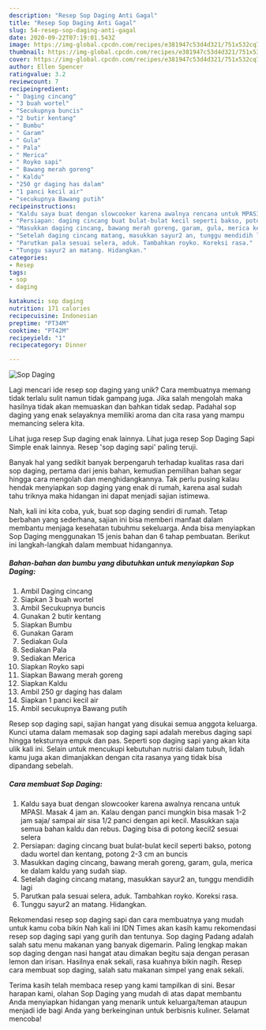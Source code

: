 ```yaml
---
description: "Resep Sop Daging Anti Gagal"
title: "Resep Sop Daging Anti Gagal"
slug: 54-resep-sop-daging-anti-gagal
date: 2020-09-22T07:19:01.543Z
image: https://img-global.cpcdn.com/recipes/e381947c53d4d321/751x532cq70/sop-daging-foto-resep-utama.jpg
thumbnail: https://img-global.cpcdn.com/recipes/e381947c53d4d321/751x532cq70/sop-daging-foto-resep-utama.jpg
cover: https://img-global.cpcdn.com/recipes/e381947c53d4d321/751x532cq70/sop-daging-foto-resep-utama.jpg
author: Ellen Spencer
ratingvalue: 3.2
reviewcount: 7
recipeingredient:
- " Daging cincang"
- "3 buah wortel"
- "Secukupnya buncis"
- "2 butir kentang"
- " Bumbu"
- " Garam"
- " Gula"
- " Pala"
- " Merica"
- " Royko sapi"
- " Bawang merah goreng"
- " Kaldu"
- "250 gr daging has dalam"
- "1 panci kecil air"
- "secukupnya Bawang putih"
recipeinstructions:
- "Kaldu saya buat dengan slowcooker karena awalnya rencana untuk MPASI. Masak 4 jam an. Kalau dengan panci mungkin bisa masak 1-2 jam saja/ sampai air sisa 1/2 panci dengan api kecil. Masukkan saja semua bahan kaldu dan rebus. Daging bisa di potong kecil2 sesuai selera"
- "Persiapan: daging cincang buat bulat-bulat kecil seperti bakso, potong dadu wortel dan kentang, potong 2-3 cm an buncis"
- "Masukkan daging cincang, bawang merah goreng, garam, gula, merica ke dalam kaldu yang sudah siap."
- "Setelah daging cincang matang, masukkan sayur2 an, tunggu mendidih lagi"
- "Parutkan pala sesuai selera, aduk. Tambahkan royko. Koreksi rasa."
- "Tunggu sayur2 an matang. Hidangkan."
categories:
- Resep
tags:
- sop
- daging

katakunci: sop daging 
nutrition: 171 calories
recipecuisine: Indonesian
preptime: "PT34M"
cooktime: "PT42M"
recipeyield: "1"
recipecategory: Dinner

---
```



![Sop Daging](https://img-global.cpcdn.com/recipes/e381947c53d4d321/751x532cq70/sop-daging-foto-resep-utama.jpg)

Lagi mencari ide resep sop daging yang unik? Cara membuatnya memang tidak terlalu sulit namun tidak gampang juga. Jika salah mengolah maka hasilnya tidak akan memuaskan dan bahkan tidak sedap. Padahal sop daging yang enak selayaknya memiliki aroma dan cita rasa yang mampu memancing selera kita.

Lihat juga resep Sup daging enak lainnya. Lihat juga resep Sop Daging Sapi Simple enak lainnya. Resep &#39;sop daging sapi&#39; paling teruji.

Banyak hal yang sedikit banyak berpengaruh terhadap kualitas rasa dari sop daging, pertama dari jenis bahan, kemudian pemilihan bahan segar hingga cara mengolah dan menghidangkannya. Tak perlu pusing kalau hendak menyiapkan sop daging yang enak di rumah, karena asal sudah tahu triknya maka hidangan ini dapat menjadi sajian istimewa.


Nah, kali ini kita coba, yuk, buat sop daging sendiri di rumah. Tetap berbahan yang sederhana, sajian ini bisa memberi manfaat dalam membantu menjaga kesehatan tubuhmu sekeluarga. Anda bisa menyiapkan Sop Daging menggunakan 15 jenis bahan dan 6 tahap pembuatan. Berikut ini langkah-langkah dalam membuat hidangannya.

<!--inarticleads1-->

##### Bahan-bahan dan bumbu yang dibutuhkan untuk menyiapkan Sop Daging:

1. Ambil  Daging cincang
1. Siapkan 3 buah wortel
1. Ambil Secukupnya buncis
1. Gunakan 2 butir kentang
1. Siapkan  Bumbu
1. Gunakan  Garam
1. Sediakan  Gula
1. Sediakan  Pala
1. Sediakan  Merica
1. Siapkan  Royko sapi
1. Siapkan  Bawang merah goreng
1. Siapkan  Kaldu
1. Ambil 250 gr daging has dalam
1. Siapkan 1 panci kecil air
1. Ambil secukupnya Bawang putih


Resep sop daging sapi, sajian hangat yang disukai semua anggota keluarga. Kunci utama dalam memasak sop daging sapi adalah merebus daging sapi hingga teksturnya empuk dan pas. Seperti sop daging sapi yang akan kita ulik kali ini. Selain untuk mencukupi kebutuhan nutrisi dalam tubuh, lidah kamu juga akan dimanjakkan dengan cita rasanya yang tidak bisa dipandang sebelah. 

<!--inarticleads2-->

##### Cara membuat Sop Daging:

1. Kaldu saya buat dengan slowcooker karena awalnya rencana untuk MPASI. Masak 4 jam an. Kalau dengan panci mungkin bisa masak 1-2 jam saja/ sampai air sisa 1/2 panci dengan api kecil. Masukkan saja semua bahan kaldu dan rebus. Daging bisa di potong kecil2 sesuai selera
1. Persiapan: daging cincang buat bulat-bulat kecil seperti bakso, potong dadu wortel dan kentang, potong 2-3 cm an buncis
1. Masukkan daging cincang, bawang merah goreng, garam, gula, merica ke dalam kaldu yang sudah siap.
1. Setelah daging cincang matang, masukkan sayur2 an, tunggu mendidih lagi
1. Parutkan pala sesuai selera, aduk. Tambahkan royko. Koreksi rasa.
1. Tunggu sayur2 an matang. Hidangkan.


Rekomendasi resep sop daging sapi dan cara membuatnya yang mudah untuk kamu coba bikin Nah kali ini IDN Times akan kasih kamu rekomendasi resep sop daging sapi yang gurih dan tentunya. Sop daging Padang adalah salah satu menu makanan yang banyak digemarin. Paling lengkap makan sop daging dengan nasi hangat atau dimakan begitu saja dengan perasan lemon dan irisan. Hasilnya enak sekali, rasa kuahnya bikin nagih. Resep cara membuat sop daging, salah satu makanan simpel yang enak sekali. 

Terima kasih telah membaca resep yang kami tampilkan di sini. Besar harapan kami, olahan Sop Daging yang mudah di atas dapat membantu Anda menyiapkan hidangan yang menarik untuk keluarga/teman ataupun menjadi ide bagi Anda yang berkeinginan untuk berbisnis kuliner. Selamat mencoba!
